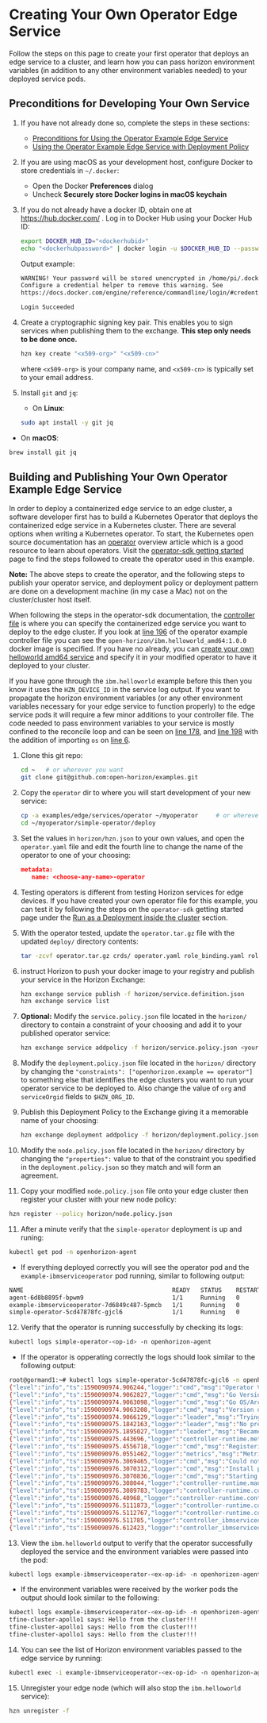 # Creating Your Own Operator Edge Service

Follow the steps on this page to create your first operator that deploys an edge service to a cluster, and learn how you can pass horizon environment variables (in addition to any other environment variables needed) to your deployed service pods.

## Preconditions for Developing Your Own Service

1. If you have not already done so, complete the steps in these sections:

   - [Preconditions for Using the Operator Example Edge Service](README.md#preconditions)
   - [Using the Operator Example Edge Service with Deployment Policy](README.md#using-operator-policy)

2. If you are using macOS as your development host, configure Docker to store credentials in `~/.docker`:

   - Open the Docker **Preferences** dialog
   - Uncheck **Securely store Docker logins in macOS keychain**

3. If you do not already have a docker ID, obtain one at https://hub.docker.com/ . Log in to Docker Hub using your Docker Hub ID:

   ```bash
   export DOCKER_HUB_ID="<dockerhubid>"
   echo "<dockerhubpassword>" | docker login -u $DOCKER_HUB_ID --password-stdin
   ```

   Output example:

   ```bash
   WARNING! Your password will be stored unencrypted in /home/pi/.docker/config.json.
   Configure a credential helper to remove this warning. See
   https://docs.docker.com/engine/reference/commandline/login/#credentials-store

   Login Succeeded
   ```

4. Create a cryptographic signing key pair. This enables you to sign services when publishing them to the exchange. **This step only needs to be done once.**

   ```bash
   hzn key create "<x509-org>" "<x509-cn>"
   ```

   where `<x509-org>` is your company name, and `<x509-cn>` is typically set to your email address.

5. Install `git` and `jq`:

   * On **Linux**:

   ```bash
   sudo apt install -y git jq
   ```

  * On **macOS**:

   ```bash
   brew install git jq
   ```

## <a id=build-publish-your-op> Building and Publishing Your Own Operator Example Edge Service

In order to deploy a containerized edge service to an edge cluster, a software developer first has to build a Kubernetes Operator that deploys the containerized edge service in a Kubernetes cluster. There are several options when writing a Kubernetes operator. To start, the Kubernetes open source documentation has an [operator](https://kubernetes.io/docs/concepts/extend-kubernetes/operator/) overview article which is a good resource to learn about operators. Visit the [operator-sdk getting started](https://github.com/operator-framework/getting-started#overview) page to find the steps followed to create the operator used in this example. 

**Note:** The above steps to create the operator, and the following steps to publish your operator service, and deployment policy or deployment pattern are done on a development machine (in my case a Mac) not on the cluster/cluster host itself.

When following the steps in the operator-sdk documentation, the [controller file](https://github.com/operator-framework/getting-started#add-a-new-controller) is where you can specify the containerized edge service you want to deploy to the edge cluster. If you look at [line 196](https://github.com/open-horizon/examples/blob/081e2dd6243e82d52122fccbd974256ec536b1ad/edge/services/operator/simple-operator/pkg/controller/ibmserviceoperator/ibmserviceoperator_controller.go#L196) of the operator example controller file you can see the `open-horizon/ibm.helloworld_amd64:1.0.0` docker image is specified. If you have no already, you can [create your own helloworld amd64 service](../helloworld/CreateService.md) and specify it in your modified operator to have it deployed to your cluster. 

If you have gone through the `ibm.helloworld` example before this then you know it uses the `HZN_DEVICE_ID` in the service log output. If you want to propagate the horizon environment variables (or any other environment variables necessary for your edge service to function properly) to the edge service pods it will require a few minor additions to your controller file. The code needed to pass environment variables to your service is mostly confined to the reconcile loop and can be seen on [line 178](https://github.com/open-horizon/examples/blob/081e2dd6243e82d52122fccbd974256ec536b1ad/edge/services/operator/simple-operator/pkg/controller/ibmserviceoperator/ibmserviceoperator_controller.go#L178), and [line 198](https://github.com/open-horizon/examples/blob/081e2dd6243e82d52122fccbd974256ec536b1ad/edge/services/operator/simple-operator/pkg/controller/ibmserviceoperator/ibmserviceoperator_controller.go#L198) with the addition of importing `os` on [line 6](https://github.com/open-horizon/examples/blob/081e2dd6243e82d52122fccbd974256ec536b1ad/edge/services/operator/simple-operator/pkg/controller/ibmserviceoperator/ibmserviceoperator_controller.go#L6).

1. Clone this git repo:

   ```bash
   cd ~   # or wherever you want
   git clone git@github.com:open-horizon/examples.git
   ```

2. Copy the `operator` dir to where you will start development of your new service:

   ```bash
   cp -a examples/edge/services/operator ~/myoperator     # or wherever
   cd ~/myoperator/simple-operator/deploy
   ```

3. Set the values in `horizon/hzn.json` to your own values, and open the `operator.yaml` file and edit the fourth line to change the name of the operator to one of your choosing:
   ```json
   metadata:
      name: <choose-any-name>-operator
   ```

4. Testing operators is different from testing Horizon services for edge devices. If you have created your own operator file for this example, you can test it by following the steps on the `operator-sdk` getting started page under the [Run as a Deployment inside the cluster](https://github.com/operator-framework/getting-started#1-run-as-a-deployment-inside-the-cluster) section.

5. With the operator tested, update the `operator.tar.gz` file with the updated `deploy/` directory contents:
   ```bash
   tar -zcvf operator.tar.gz crds/ operator.yaml role_binding.yaml role.yaml service_account.yaml
   ```

6. instruct Horizon to push your docker image to your registry and publish your service in the Horizon Exchange:

   ```bash
   hzn exchange service publish -f horizon/service.definition.json
   hzn exchange service list
   ```

6. **Optional:** Modify the `service.policy.json` file located in the `horizon/` directory to contain a constraint of your choosing and add it to your published operator service:

   ```bash
   hzn exchange service addpolicy -f horizon/service.policy.json <your-operator-service>
   ```
  
7. Modify the `deployment.policy.json` file located in the `horizon/` directory by changing the `"constraints": ["openhorizon.example == operator"]` to something else that identifies the edge clusters you want to run your operator service to be deployed to. Also change the value of `org` and `serviceOrgid` fields to `$HZN_ORG_ID`.

8. Publish this Deployment Policy to the Exchange giving it a memorable name of your choosing:

   ```bash
   hzn exchange deployment addpolicy -f horizon/deployment.policy.json policy-<choose-any-policy-name>
   ```

9. Modify the `node.policy.json` file located in the `horizon/` directory by changing the `"properties":`  value to that of the constraint you spedified in the `deployment.policy.json` so they match and will form an agreement.

10. Copy your modified `node.policy.json` file onto your edge cluster then register your cluster with your new node policy:

   ```bash
   hzn register --policy horizon/node.policy.json
   ```
  
11. After a minute verify that the `simple-operator` deployment is up and runing:

   ```bash
   kubectl get pod -n openhorizon-agent
   ```

   - If everything deployed correctly you will see the operator pod and the `example-ibmserviceoperator` pod running, similar to following output:

   ```bash
   NAME                                          READY   STATUS    RESTARTS   AGE
   agent-6d8b8895f-bpwm9                         1/1     Running   0          2d21h
   example-ibmserviceoperator-7d6849c487-5pmcb   1/1     Running   0          88s
   simple-operator-5cd47878fc-gjcl6              1/1     Running   0          96s
   ```

12. Verify that the operator is running successfully by checking its logs:

   ```bash
   kubectl logs simple-operator-<op-id> -n openhorizon-agent
   ```

   - If the operator is opperating correctly the logs should look similar to the following output:

   ```bash
   root@gormand1:~# kubectl logs simple-operator-5cd47878fc-gjcl6 -n openhorizon-agent
   {"level":"info","ts":1590090974.906244,"logger":"cmd","msg":"Operator Version: 0.0.1"}
   {"level":"info","ts":1590090974.9062827,"logger":"cmd","msg":"Go Version: go1.14.3"}
   {"level":"info","ts":1590090974.9063098,"logger":"cmd","msg":"Go OS/Arch: linux/amd64"}
   {"level":"info","ts":1590090974.9063208,"logger":"cmd","msg":"Version of operator-sdk: v0.17.1"}
   {"level":"info","ts":1590090974.9066129,"logger":"leader","msg":"Trying to become the leader."}
   {"level":"info","ts":1590090975.1842163,"logger":"leader","msg":"No pre-existing lock was found."}
   {"level":"info","ts":1590090975.1895027,"logger":"leader","msg":"Became the leader."}
   {"level":"info","ts":1590090975.443696,"logger":"controller-runtime.metrics","msg":"metrics server is starting to listen","addr":"0.0.0.0:8383"}
   {"level":"info","ts":1590090975.4556718,"logger":"cmd","msg":"Registering Components."}
   {"level":"info","ts":1590090976.0551462,"logger":"metrics","msg":"Metrics Service object created","Service.Name":"simple-operator-metrics","Service.Namespace":"openhorizon-agent"}
   {"level":"info","ts":1590090976.3069465,"logger":"cmd","msg":"Could not create ServiceMonitor object","error":"no ServiceMonitor registered with the API"}
   {"level":"info","ts":1590090976.3070312,"logger":"cmd","msg":"Install prometheus-operator in your cluster to create ServiceMonitor objects","error":"no ServiceMonitor registered with the API"}
   {"level":"info","ts":1590090976.3070836,"logger":"cmd","msg":"Starting the Cmd."}
   {"level":"info","ts":1590090976.308044,"logger":"controller-runtime.manager","msg":"starting metrics server","path":"/metrics"}
   {"level":"info","ts":1590090976.3089783,"logger":"controller-runtime.controller","msg":"Starting EventSource","controller":"ibmserviceoperator-controller","source":"kind source: /, Kind="}
   {"level":"info","ts":1590090976.40968,"logger":"controller-runtime.controller","msg":"Starting EventSource","controller":"ibmserviceoperator-controller","source":"kind source: /, Kind="}
   {"level":"info","ts":1590090976.5111873,"logger":"controller-runtime.controller","msg":"Starting Controller","controller":"ibmserviceoperator-controller"}
   {"level":"info","ts":1590090976.5112767,"logger":"controller-runtime.controller","msg":"Starting workers","controller":"ibmserviceoperator-controller","worker count":1}
   {"level":"info","ts":1590090976.511785,"logger":"controller_ibmserviceoperator","msg":"Reconciling IBMserviceOperator","Request.Namespace":"openhorizon-agent","Request.Name":"example-ibmserviceoperator"}
   {"level":"info","ts":1590090976.612423,"logger":"controller_ibmserviceoperator","msg":"Creating a new Deployment","Request.Namespace":"openhorizon-agent","Request.Name":"example-ibmserviceoperator","Deployment.Namespace":"openhorizon-agent","Deployment.Name":"example-ibmserviceoperator"}
   ```

13. View the `ibm.helloworld` output to verify that the operator successfully deployed the service and the environment variables were passed into the pod:

   ```bash
   kubectl logs example-ibmserviceoperator-<ex-op-id> -n openhorizon-agent
   ```

   - If the environment variables were received by the worker pods the output should look similar to the following:

   ```bash
   kubectl logs example-ibmserviceoperator-<ex-op-id> -n openhorizon-agent
   tfine-cluster-apollo1 says: Hello from the cluster!!!
   tfine-cluster-apollo1 says: Hello from the cluster!!!
   tfine-cluster-apollo1 says: Hello from the cluster!!!
   ```

14. You can see the list of Horizon environment variables passed to the edge service by running:

   ```bash
   kubectl exec -i example-ibmserviceoperator-<ex-op-id> -n openhorizon-agent -- env | grep HZN_
   ```

15. Unregister your edge node (which will also stop the `ibm.helloworld` service):

   ```bash
   hzn unregister -f
   ```
